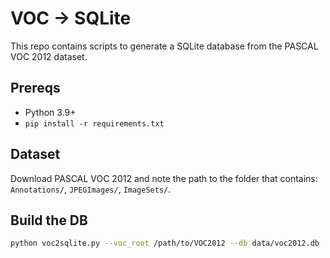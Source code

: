 
# VOC → SQLite

This repo contains scripts to generate a SQLite database from the PASCAL VOC 2012 dataset.

## Prereqs
- Python 3.9+
- `pip install -r requirements.txt`

## Dataset
Download PASCAL VOC 2012 and note the path to the folder that contains:
`Annotations/`, `JPEGImages/`, `ImageSets/`.

## Build the DB
```bash
python voc2sqlite.py --voc_root /path/to/VOC2012 --db data/voc2012.db
